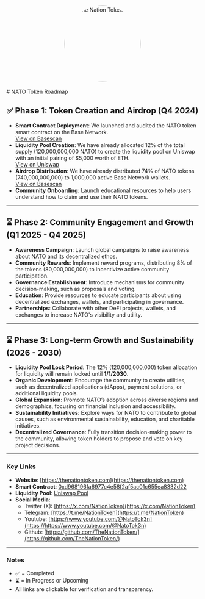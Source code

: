 <div align="center">
  <img src="https://thenationtoken.com/wp-content/uploads/2025/02/The-Nation-Token-GIF.webp" alt="The Nation Token GIF" width="200" style="border-radius: 50%;">
</div><br>
# NATO Token Roadmap

## ✅ **Phase 1: Token Creation and Airdrop (Q4 2024)**

- **Smart Contract Deployment**: We launched and audited the NATO token smart contract on the Base Network.  
  [View on Basescan](https://basescan.org/address/0xd968196fa6977c4e58f2af5ac01c655ea8332d22)  
- **Liquidity Pool Creation**: We have already allocated 12% of the total supply (120,000,000,000 NATO) to create the liquidity pool on Uniswap with an initial pairing of $5,000 worth of ETH.  
  [View on Uniswap](https://app.uniswap.org/explore/pools/base/0x02623e0e65a1d8537f6235512839e2f7b76c7a12)  
- **Airdrop Distribution**: We have already distributed 74% of NATO tokens (740,000,000,000) to 1,000,000 active Base Network wallets.  
  [View on Basescan](https://basescan.org/token/0xd968196fa6977c4e58f2af5ac01c655ea8332d22#balances)  
- **Community Onboarding**: Launch educational resources to help users understand how to claim and use their NATO tokens.

---

## ⌛ **Phase 2: Community Engagement and Growth (Q1 2025 - Q4 2025)**

- **Awareness Campaign**: Launch global campaigns to raise awareness about NATO and its decentralized ethos.  
- **Community Rewards**: Implement reward programs, distributing 8% of the tokens (80,000,000,000) to incentivize active community participation.  
- **Governance Establishment**: Introduce mechanisms for community decision-making, such as proposals and voting.  
- **Education**: Provide resources to educate participants about using decentralized exchanges, wallets, and participating in governance.  
- **Partnerships**: Collaborate with other DeFi projects, wallets, and exchanges to increase NATO's visibility and utility.

---

## ⌛ **Phase 3: Long-term Growth and Sustainability (2026 - 2030)**

- **Liquidity Pool Lock Period**: The 12% (120,000,000,000) token allocation for liquidity will remain locked until **1/1/2030**.  
- **Organic Development**: Encourage the community to create utilities, such as decentralized applications (dApps), payment solutions, or additional liquidity pools.  
- **Global Expansion**: Promote NATO’s adoption across diverse regions and demographics, focusing on financial inclusion and accessibility.  
- **Sustainability Initiatives**: Explore ways for NATO to contribute to global causes, such as environmental sustainability, education, and charitable initiatives.  
- **Decentralized Governance**: Fully transition decision-making power to the community, allowing token holders to propose and vote on key project decisions.

---

### Key Links
- **Website**: [https://thenationtoken.com](https://thenationtoken.com)  
- **Smart Contract**: [0xd968196fa6977c4e58f2af5ac01c655ea8332d22](https://basescan.org/address/0xd968196fa6977c4e58f2af5ac01c655ea8332d22)  
- **Liquidity Pool**: [Uniswap Pool](https://app.uniswap.org/explore/pools/base/0x02623e0e65a1d8537f6235512839e2f7b76c7a12)  
- **Social Media**:  
  - Twitter (X): [https://x.com/NationToken](https://x.com/NationToken)  
  - Telegram: [https://t.me/NationToken](https://t.me/NationToken)
  - Youtube: [https://www.youtube.com/@NatoTok3n](https://https://www.youtube.com/@NatoTok3n)
  - Github: [https://github.com/TheNationToken/](https://github.com/TheNationToken/)

---

### Notes
- ✅ = Completed  
- ⌛ = In Progress or Upcoming  
- All links are clickable for verification and transparency.
